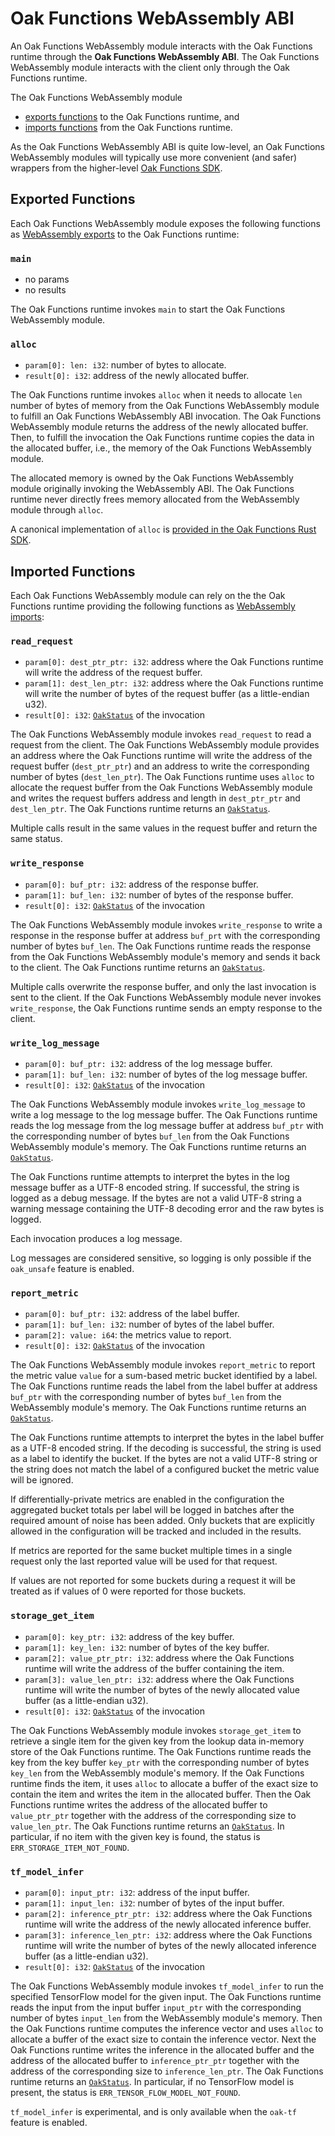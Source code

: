 # Oak Functions WebAssembly ABI

An Oak Functions WebAssembly module interacts with the Oak Functions runtime
through the **Oak Functions WebAssembly ABI**. The Oak Functions WebAssembly
module interacts with the client only through the Oak Functions runtime.

The Oak Functions WebAssembly module

- [exports functions](#exported-functions) to the Oak Functions runtime, and
- [imports functions](#imported-functions) from the Oak Functions runtime.

As the Oak Functions WebAssembly ABI is quite low-level, an Oak Functions
WebAssembly modules will typically use more convenient (and safer) wrappers from
the higher-level
[Oak Functions SDK](https://project-oak.github.io/oak/oak_functions/sdk/).

## Exported Functions

Each Oak Functions WebAssembly module exposes the following functions as
[WebAssembly exports](https://webassembly.github.io/spec/core/syntax/modules.html#exports)
to the Oak Functions runtime:

### `main`

- no params
- no results

The Oak Functions runtime invokes `main` to start the Oak Functions WebAssembly
module.

### `alloc`

- `param[0]: len: i32`: number of bytes to allocate.
- `result[0]: i32`: address of the newly allocated buffer.

The Oak Functions runtime invokes `alloc` when it needs to allocate `len` number
of bytes of memory from the Oak Functions WebAssembly module to fulfill an Oak
Functions WebAssembly ABI invocation. The Oak Functions WebAssembly module
returns the address of the newly allocated buffer. Then, to fulfill the
invocation the Oak Functions runtime copies the data in the allocated buffer,
i.e., the memory of the Oak Functions WebAssembly module.

The allocated memory is owned by the Oak Functions WebAssembly module originally
invoking the WebAssembly ABI. The Oak Functions runtime never directly frees
memory allocated from the WebAssembly module through `alloc`.

A canonical implementation of `alloc` is
[provided in the Oak Functions Rust SDK](/oak_functions/sdk/oak_functions/src/lib.rs).

## Imported Functions

Each Oak Functions WebAssembly module can rely on the the Oak Functions runtime
providing the following functions as
[WebAssembly imports](https://webassembly.github.io/spec/core/syntax/modules.html#imports):

### `read_request`

- `param[0]: dest_ptr_ptr: i32`: address where the Oak Functions runtime will
  write the address of the request buffer.
- `param[1]: dest_len_ptr: i32`: address where the Oak Functions runtime will
  write the number of bytes of the request buffer (as a little-endian u32).
- `result[0]: i32`:
  [`OakStatus`](https://github.com/project-oak/oak/blob/main/oak_functions/proto/abi.proto)
  of the invocation

The Oak Functions WebAssembly module invokes `read_request` to read a request
from the client. The Oak Functions WebAssembly module provides an address where
the Oak Functions runtime will write the address of the request buffer
(`dest_ptr_ptr`) and an address to write the corresponding number of bytes
(`dest_len_ptr`). The Oak Functions runtime uses `alloc` to allocate the request
buffer from the Oak Functions WebAssembly module and writes the request buffers
address and length in `dest_ptr_ptr` and `dest_len_ptr`. The Oak Functions
runtime returns an
[`OakStatus`](https://github.com/project-oak/oak/blob/main/oak_functions/proto/abi.proto).

Multiple calls result in the same values in the request buffer and return the
same status.

### `write_response`

- `param[0]: buf_ptr: i32`: address of the response buffer.
- `param[1]: buf_len: i32`: number of bytes of the response buffer.
- `result[0]: i32`:
  [`OakStatus`](https://github.com/project-oak/oak/blob/main/oak_functions/proto/abi.proto)
  of the invocation

The Oak Functions WebAssembly module invokes `write_response` to write a
response in the response buffer at address `buf_prt` with the corresponding
number of bytes `buf_len`. The Oak Functions runtime reads the response from the
Oak Functions WebAssembly module's memory and sends it back to the client. The
Oak Functions runtime returns an
[`OakStatus`](https://github.com/project-oak/oak/blob/main/oak_functions/proto/abi.proto).

Multiple calls overwrite the response buffer, and only the last invocation is
sent to the client. If the Oak Functions WebAssembly module never invokes
`write_response`, the Oak Functions runtime sends an empty response to the
client.

### `write_log_message`

- `param[0]: buf_ptr: i32`: address of the log message buffer.
- `param[1]: buf_len: i32`: number of bytes of the log message buffer.
- `result[0]: i32`:
  [`OakStatus`](https://github.com/project-oak/oak/blob/main/oak_functions/proto/abi.proto)
  of the invocation

The Oak Functions WebAssembly module invokes `write_log_message` to write a log
message to the log message buffer. The Oak Functions runtime reads the log
message from the log message buffer at address `buf_ptr` with the corresponding
number of bytes `buf_len` from the Oak Functions WebAssembly module's memory.
The Oak Functions runtime returns an
[`OakStatus`](https://github.com/project-oak/oak/blob/main/oak_functions/proto/abi.proto).

The Oak Functions runtime attempts to interpret the bytes in the log message
buffer as a UTF-8 encoded string. If successful, the string is logged as a debug
message. If the bytes are not a valid UTF-8 string a warning message containing
the UTF-8 decoding error and the raw bytes is logged.

Each invocation produces a log message.

Log messages are considered sensitive, so logging is only possible if the
`oak_unsafe` feature is enabled.

### `report_metric`

- `param[0]: buf_ptr: i32`: address of the label buffer.
- `param[1]: buf_len: i32`: number of bytes of the label buffer.
- `param[2]: value: i64`: the metrics value to report.
- `result[0]: i32`:
  [`OakStatus`](https://github.com/project-oak/oak/blob/main/oak_functions/proto/abi.proto)
  of the invocation

The Oak Functions WebAssembly module invokes `report_metric` to report the
metric value `value` for a sum-based metric bucket identified by a label. The
Oak Functions runtime reads the label from the label buffer at address `buf_ptr`
with the corresponding number of bytes `buf_len` from the WebAssembly module's
memory. The Oak Functions runtime returns an
[`OakStatus`](https://github.com/project-oak/oak/blob/main/oak_functions/proto/abi.proto).

The Oak Functions runtime attempts to interpret the bytes in the label buffer as
a UTF-8 encoded string. If the decoding is successful, the string is used as a
label to identify the bucket. If the bytes are not a valid UTF-8 string or the
string does not match the label of a configured bucket the metric value will be
ignored.

If differentially-private metrics are enabled in the configuration the
aggregated bucket totals per label will be logged in batches after the required
amount of noise has been added. Only buckets that are explicitly allowed in the
configuration will be tracked and included in the results.

If metrics are reported for the same bucket multiple times in a single request
only the last reported value will be used for that request.

If values are not reported for some buckets during a request it will be treated
as if values of 0 were reported for those buckets.

### `storage_get_item`

- `param[0]: key_ptr: i32`: address of the key buffer.
- `param[1]: key_len: i32`: number of bytes of the key buffer.
- `param[2]: value_ptr_ptr: i32`: address where the Oak Functions runtime will
  write the address of the buffer containing the item.
- `param[3]: value_len_ptr: i32`: address where the Oak Functions runtime will
  write the number of bytes of the newly allocated value buffer (as a
  little-endian u32).
- `result[0]: i32`:
  [`OakStatus`](https://github.com/project-oak/oak/blob/main/oak_functions/proto/abi.proto)
  of the invocation

The Oak Functions WebAssembly module invokes `storage_get_item` to retrieve a
single item for the given key from the lookup data in-memory store of the Oak
Functions runtime. The Oak Functions runtime reads the key from the key buffer
`key_ptr` with the corresponding number of bytes `key_len` from the WebAssembly
module's memory. If the Oak Functions runtime finds the item, it uses `alloc` to
allocate a buffer of the exact size to contain the item and writes the item in
the allocated buffer. Then the Oak Functions runtime writes the address of the
allocated buffer to `value_ptr_ptr` together with the address of the
corresponding size to `value_len_ptr`. The Oak Functions runtime returns an
[`OakStatus`](https://github.com/project-oak/oak/blob/main/oak_functions/proto/abi.proto).
In particular, if no item with the given key is found, the status is
`ERR_STORAGE_ITEM_NOT_FOUND`.

### `tf_model_infer`

- `param[0]: input_ptr: i32`: address of the input buffer.
- `param[1]: input_len: i32`: number of bytes of the input buffer.
- `param[2]: inference_ptr_ptr: i32`: address where the Oak Functions runtime
  will write the address of the newly allocated inference buffer.
- `param[3]: inference_len_ptr: i32`: address where the Oak Functions runtime
  will write the number of bytes of the newly allocated inference buffer (as a
  little-endian u32).
- `result[0]: i32`:
  [`OakStatus`](https://github.com/project-oak/oak/blob/main/oak_functions/proto/abi.proto)
  of the invocation

The Oak Functions WebAssembly module invokes `tf_model_infer` to run the
specified TensorFlow model for the given input. The Oak Functions runtime reads
the input from the input buffer `input_ptr` with the corresponding number of
bytes `input_len` from the WebAssembly module's memory. Then the Oak Functions
runtime computes the inference vector and uses `alloc` to allocate a buffer of
the exact size to contain the inference vector. Next the Oak Functions runtime
writes the inference in the allocated buffer and the address of the allocated
buffer to `inference_ptr_ptr` together with the address of the corresponding
size to `inference_len_ptr`. The Oak Functions runtime returns an
[`OakStatus`](https://github.com/project-oak/oak/blob/main/oak_functions/proto/abi.proto).
In particular, if no TensorFlow model is present, the status is
`ERR_TENSOR_FLOW_MODEL_NOT_FOUND`.

`tf_model_infer` is experimental, and is only available when the `oak-tf`
feature is enabled.
